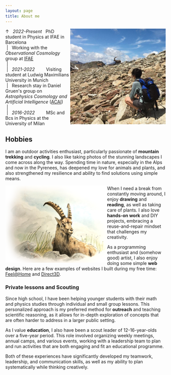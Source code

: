 ```yaml
---
layout: page
title: About me
---
```


<img class="post-img" width=300 align="right" src="/assets/img/stambecchi.jpg"/>

<!---* I am originally from Milan, a city in northern Italy. I lived there throughout my education and completed both my Bachelor's and my Master's degrees in Physics at the University of Milan. During the last year of my Master's I moved to Munich to join [Daniel Gruen](https://www.physik.lmu.de/en/about-us/people/gruen-2.html)'s group on *Astrophysics Cosmology and Artificial Intelligence* at the Ludwig Maximilians University for a year long research stay funded by my university. I am now a PhD student in the *Observational Cosmology* group at [IFAE](https://www.ifae.es/) in Barcelona.  *--->

&uarr; &nbsp; *2022-Present* &nbsp; PhD student in Physics at IFAE in Barcelona
<br> &nbsp;| &nbsp; Working with the *Observational Cosmology* group at [IFAE](https://www.ifae.es/groups/cosmology)
<br> &nbsp;| &nbsp; 
<br> &nbsp;| &nbsp; *2021-2022* &nbsp; &nbsp; &nbsp; &nbsp; Visiting student at Ludwig Maximilians University in Munich
<br> &nbsp;| &nbsp; Research stay in Daniel Gruen's group on *Astrophysics Cosmology and Artificial Intelligence* ([ACAI](https://www.physik.lmu.de/observatory/en/research/cosmology-at-usm/acai-group/))
<br> &nbsp;| &nbsp; 
<br> &nbsp;| &nbsp; *2016-2022* &nbsp; &nbsp; &nbsp; &nbsp; MSc and Bcs in Physics at the University of Milan

## Hobbies

I am an outdoor activities enthusiast, particularly passionate of **mountain trekking** and **cycling**. I also like taking photos of the stunning landscapes I come across along the way. Spending time in nature, especially in the Alps and now in the Pyrenees, has deepened my love for animals and plants, and also strengthened my resilience and ability to find solutions using simple means.

<img width=320 align="left" src="/assets/img/stambecco.png"/>

When I need a break from constantly moving around, I enjoy **drawing** and **reading**, as well as taking care of plants. I also love **hands-on work** and DIY projects, embracing a reuse-and-repair mindset that challenges my creativity.

As a programming enthusiast and (somehow good) artist, I also enjoy doing some simple **web design**. Here are a few examples of websites I built during my free time: [Feel@Home](https://www.feelathome.eu/) and [Direct3D](https://www.direct3d.it/).

<!---* See my [Blog](https://elisalegnani.github.io/blog) page for more! *--->

### Private lessons and Scouting
 
Since high school, I have been helping younger students with their math and physics studies through individual and small group lessons. This personalized approach is my preferred method for **outreach** and teaching scientific reasoning, as it allows for in-depth exploration of concepts that are often harder to address in a larger public setting.

As I value **education**, I also have been a scout leader of 12-16-year-olds over a five-year period. This role involved organizing weekly meetings, annual camps, and various events, working with a leadership team to plan and run activities that are both engaging and fit an educational programme.

Both of these experiences have significantly developed my teamwork, leadership, and communication skills, as well as my ability to plan systematically while thinking creatively.

